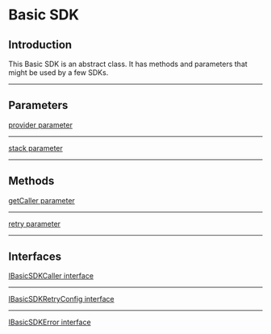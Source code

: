 # Basic SDK

## Introduction

This Basic SDK is an abstract class. It has methods and 
parameters that might be used by a few SDKs.

---

## Parameters

[provider parameter](parameters/provider.md ':include')

---

[stack parameter](parameters/stack.md ':include')

---

## Methods

[getCaller parameter](methods/getCaller.md ':include')

---

[retry parameter](methods/retry.md ':include')

---

## Interfaces

[IBasicSDKCaller interface](interfaces/IBasicSDKCaller.md ':include')

---

[IBasicSDKRetryConfig interface](interfaces/IBasicSDKRetryConfig.md ':include')

---

[IBasicSDKError interface](interfaces/IBasicSDKError.md ':include')
